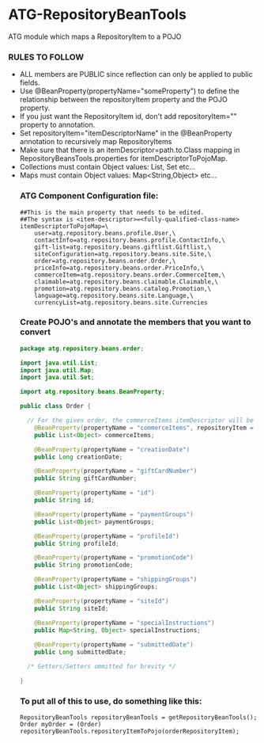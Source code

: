 # ATG-RepositoryBeanTools
ATG module which maps a RepositoryItem to a POJO

### RULES TO FOLLOW
- ALL members are PUBLIC since reflection can only be applied to public fields. 
- Use @BeanProperty(propertyName="someProperty") to define the relationship between the repositoryItem property and the POJO property.
- If you just want the RepositoryItem id, don't add repositoryItem="" property to annotation. 
- Set repositoryItem="itemDescriptorName" in the @BeanProperty annotation to recursively map RepositoryItems
- Make sure that there is an itemDescriptor=path.to.Class mapping in RepositoryBeansTools.properties for itemDescriptorToPojoMap. 
- Collections must contain Object values: List<Object>, Set<Object> etc... 
- Maps must contain Object values: Map<String,Object> etc...


### ATG Component Configuration file:
```
##This is the main property that needs to be edited.
##The syntax is <item-descriptor>=<fully-qualified-class-name>
itemDescriptorToPojoMap=\
	user=atg.repository.beans.profile.User,\
	contactInfo=atg.repository.beans.profile.ContactInfo,\
	gift-list=atg.repository.beans.giftlist.Giftlist,\
	siteConfiguration=atg.repository.beans.site.Site,\
	order=atg.repository.beans.order.Order,\
	priceInfo=atg.repository.beans.order.PriceInfo,\
	commerceItem=atg.repository.beans.order.CommerceItem,\
	claimable=atg.repository.beans.claimable.Claimable,\
	promotion=atg.repository.beans.catalog.Promotion,\
	language=atg.repository.beans.site.Language,\
	currencyList=atg.repository.beans.site.Currencies
```

### Create POJO's and annotate the members that you want to convert
``` java
package atg.repository.beans.order;

import java.util.List;
import java.util.Map;
import java.util.Set;

import atg.repository.beans.BeanProperty;

public class Order {

  // For the given order, the commerceItems itemDescriptor will be retrieved as a List of RepositoryItems
	@BeanProperty(propertyName = "commerceItems", repositoryItem = "commerceItem")
	public List<Object> commerceItems;

	@BeanProperty(propertyName = "creationDate")
	public Long creationDate;

	@BeanProperty(propertyName = "giftCardNumber")
	public String giftCardNumber;

	@BeanProperty(propertyName = "id")
	public String id;

	@BeanProperty(propertyName = "paymentGroups")
	public List<Object> paymentGroups;

	@BeanProperty(propertyName = "profileId")
	public String profileId;

	@BeanProperty(propertyName = "promotionCode")
	public String promotionCode;

	@BeanProperty(propertyName = "shippingGroups")
	public List<Object> shippingGroups;

	@BeanProperty(propertyName = "siteId")
	public String siteId;

	@BeanProperty(propertyName = "specialInstructions")
	public Map<String, Object> specialInstructions;
	
	@BeanProperty(propertyName = "submittedDate")
	public Long submittedDate;

  /* Getters/Setters ommitted for brevity */

}

```

### To put all of this to use, do something like this:
```
RepositoryBeanTools repositoryBeanTools = getRepositoryBeanTools();
Order myOrder = (Order) repositoryBeanTools.repositoryItemToPojo(orderRepositoryItem);
```
